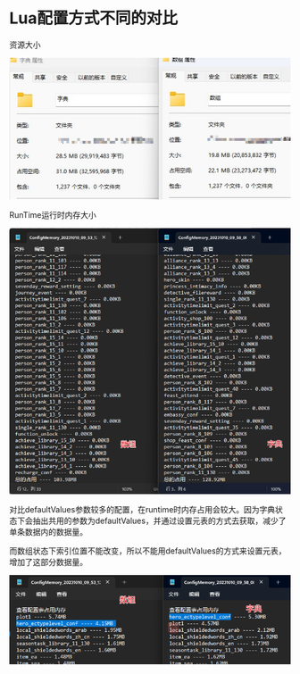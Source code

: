 # Lua配置方式不同的对比

资源大小

![image-20231010102052383](Lua配置方式不同的对比.assets\image-20231010102052383.png)

RunTime运行时内存大小

![image-20231010141604731](Lua配置方式不同的对比.assets/image-20231010141604731.png)

对比defaultValues参数较多的配置，在runtime时内存占用会较大。因为字典状态下会抽出共用的参数为defaultValues，并通过设置元表的方式去获取，减少了单条数据内的数据量。

而数组状态下索引位置不能改变，所以不能用defaultValues的方式来设置元表，增加了这部分数据量。

![image-20231010141822627](Lua配置方式不同的对比.assets/image-20231010141822627.png)